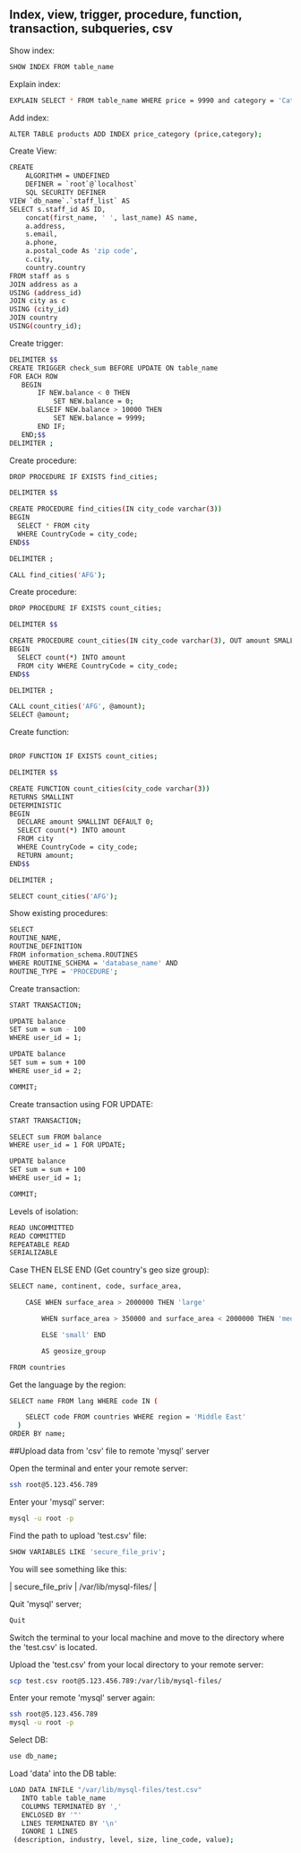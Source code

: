 ## Index, view, trigger, procedure, function, transaction, subqueries, csv

Show index:

```bash
SHOW INDEX FROM table_name
```

Explain index:

```bash
EXPLAIN SELECT * FROM table_name WHERE price = 9990 and category = 'Category name';
```

Add index:

```bash
ALTER TABLE products ADD INDEX price_category (price,category);
```

Create View:

```bash
CREATE
    ALGORITHM = UNDEFINED
    DEFINER = `root`@`localhost`
    SQL SECURITY DEFINER
VIEW `db_name`.`staff_list` AS
SELECT s.staff_id AS ID,
    concat(first_name, ' ', last_name) AS name,
    a.address,
    s.email,
    a.phone,
    a.postal_code As 'zip code',
    c.city,
    country.country
FROM staff as s
JOIN address as a
USING (address_id)
JOIN city as c
USING (city_id)
JOIN country
USING(country_id);
```

Create trigger:

```bash
DELIMITER $$
CREATE TRIGGER check_sum BEFORE UPDATE ON table_name
FOR EACH ROW
   BEGIN
       IF NEW.balance < 0 THEN
           SET NEW.balance = 0;
       ELSEIF NEW.balance > 10000 THEN
           SET NEW.balance = 9999;
       END IF;
   END;$$
DELIMITER ;
```

Create procedure:

```bash
DROP PROCEDURE IF EXISTS find_cities;

DELIMITER $$

CREATE PROCEDURE find_cities(IN city_code varchar(3))
BEGIN
  SELECT * FROM city
  WHERE CountryCode = city_code;
END$$

DELIMITER ;

CALL find_cities('AFG');
```

Create procedure:

```bash
DROP PROCEDURE IF EXISTS count_cities;

DELIMITER $$

CREATE PROCEDURE count_cities(IN city_code varchar(3), OUT amount SMALLINT)
BEGIN
  SELECT count(*) INTO amount
  FROM city WHERE CountryCode = city_code;
END$$

DELIMITER ;

CALL count_cities('AFG', @amount);
SELECT @amount;
```

Create function:

```bash

DROP FUNCTION IF EXISTS count_cities;

DELIMITER $$

CREATE FUNCTION count_cities(city_code varchar(3))
RETURNS SMALLINT
DETERMINISTIC
BEGIN
  DECLARE amount SMALLINT DEFAULT 0;
  SELECT count(*) INTO amount
  FROM city
  WHERE CountryCode = city_code;
  RETURN amount;
END$$

DELIMITER ;

SELECT count_cities('AFG');
```

Show existing procedures:

```bash
SELECT
ROUTINE_NAME,
ROUTINE_DEFINITION
FROM information_schema.ROUTINES
WHERE ROUTINE_SCHEMA = 'database_name' AND
ROUTINE_TYPE = 'PROCEDURE';
```

Create transaction:

```bash
START TRANSACTION;

UPDATE balance
SET sum = sum - 100
WHERE user_id = 1;

UPDATE balance
SET sum = sum + 100
WHERE user_id = 2;

COMMIT;
```

Create transaction using FOR UPDATE:

```bash
START TRANSACTION;

SELECT sum FROM balance
WHERE user_id = 1 FOR UPDATE;

UPDATE balance
SET sum = sum + 100
WHERE user_id = 1;

COMMIT;
```

Levels of isolation:

```bash
READ UNCOMMITTED
READ COMMITTED
REPEATABLE READ
SERIALIZABLE
```

Case THEN ELSE END (Get country's geo size group):

```bash
SELECT name, continent, code, surface_area,

    CASE WHEN surface_area > 2000000 THEN 'large'

        WHEN surface_area > 350000 and surface_area < 2000000 THEN 'medium'

        ELSE 'small' END

        AS geosize_group

FROM countries
```

Get the language by the region:

```bash
SELECT name FROM lang WHERE code IN (

    SELECT code FROM countries WHERE region = 'Middle East'
  )
ORDER BY name;
```

##Upload data from 'csv' file to remote 'mysql' server

Open the terminal and enter your remote server:

```bash
ssh root@5.123.456.789
```

Enter your 'mysql' server:

```bash
mysql -u root -p
```

Find the path to upload 'test.csv' file:

```bash
SHOW VARIABLES LIKE 'secure_file_priv';
```

You will see something like this:

 | secure_file_priv | /var/lib/mysql-files/ |

 Quit 'mysql' server;

 ```bash
 Quit
 ```

Switch the terminal to your local machine and move to the directory where the 'test.csv' is located.

Upload the 'test.csv' from your local directory to your remote server:

 ```bash
scp test.csv root@5.123.456.789:/var/lib/mysql-files/
 ```

Enter your remote 'mysql' server again:

```bash
ssh root@5.123.456.789
mysql -u root -p
```

Select DB:

 ```bash
use db_name;
 ```

Load 'data' into the DB table:

```bash
LOAD DATA INFILE "/var/lib/mysql-files/test.csv"
   INTO table table_name
   COLUMNS TERMINATED BY ','
   ENCLOSED BY '"'
   LINES TERMINATED BY '\n'
   IGNORE 1 LINES
 (description, industry, level, size, line_code, value);
```
